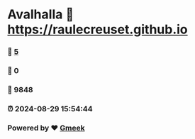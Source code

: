 # Avalhalla :link: https://raulecreuset.github.io 
### :page_facing_up: [5](https://raulecreuset.github.io/tag.html) 
### :speech_balloon: 0 
### :hibiscus: 9848 
### :alarm_clock: 2024-08-29 15:54:44 
### Powered by :heart: [Gmeek](https://github.com/Meekdai/Gmeek)
